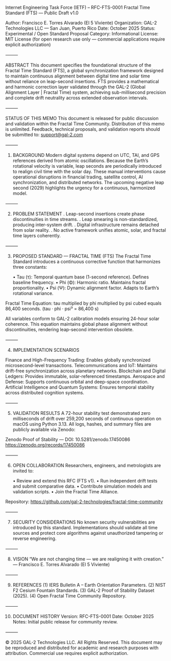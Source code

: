 Internet Engineering Task Force (IETF) – RFC-FTS-0001
Fractal Time Standard (FTS) — Public Draft v1.0

Author: Francisco E. Torres Alvarado (El 5 Viviente)
Organization: GAL-2 Technologies LLC — San Juan, Puerto Rico
Date: October 2025
Status: Experimental / Open Standard Proposal
Category: Informational
License: MIT License (for open research use only — commercial applications require explicit authorization)

⸻

ABSTRACT
This document specifies the foundational structure of the Fractal Time Standard (FTS), a global synchronization framework designed to maintain continuous alignment between digital time and solar time without reliance on leap-second insertions.
FTS provides a mathematical and harmonic correction layer validated through the GAL-2 (Global Alignment Layer | Fractal Time) system, achieving sub-millisecond precision and complete drift neutrality across extended observation intervals.

⸻

STATUS OF THIS MEMO
This document is released for public discussion and validation within the Fractal Time Community.
Distribution of this memo is unlimited.
Feedback, technical proposals, and validation reports should be submitted to: support@gal-2.com

⸻

1.	BACKGROUND
Modern digital systems depend on UTC, TAI, and GPS references derived from atomic oscillations. Because the Earth’s rotational velocity is variable, leap seconds are periodically introduced to realign civil time with the solar day.
These manual interventions cause operational disruptions in financial trading, satellite control, AI synchronization, and distributed networks.
The upcoming negative leap second (2029) highlights the urgency for a continuous, harmonized model.

⸻

2.	PROBLEM STATEMENT
 .	Leap-second insertions create phase discontinuities in time streams.
 .	Leap smearing is non-standardized, producing inter-system drift.
 .	Digital infrastructure remains detached from solar reality.
 .	No active framework unifies atomic, solar, and fractal time layers coherently.

⸻

3.	PROPOSED STANDARD — FRACTAL TIME (FTS)
The Fractal Time Standard introduces a continuous corrective function that harmonizes three constants:

	•	Tau (τ): Temporal quantum base (1-second reference). Defines baseline frequency.
	•	Phi (Φ): Harmonic ratio. Maintains fractal proportionality.
	•	Psi (Ψ): Dynamic alignment factor. Adapts to Earth’s rotational variance.

Fractal Time Equation:
tau multiplied by phi multiplied by psi cubed equals 86,400 seconds.
(tau · phi · psi³ = 86,400 s)

All variables conform to GAL-2 calibration models ensuring 24-hour solar coherence.
This equation maintains global phase alignment without discontinuities, rendering leap-second intervention obsolete.

⸻

4.	IMPLEMENTATION SCENARIOS

Finance and High-Frequency Trading: Enables globally synchronized microsecond-level transactions.
Telecommunications and IoT: Maintains drift-free synchronization across planetary networks.
Blockchain and Digital Ledgers: Provides immutable, solar-referenced timestamps.
Aerospace and Defense: Supports continuous orbital and deep-space coordination.
Artificial Intelligence and Quantum Systems: Ensures temporal stability across distributed cognition systems.

⸻

5.	VALIDATION RESULTS
A 72-hour stability test demonstrated zero milliseconds of drift over 259,200 seconds of continuous operation on macOS using Python 3.13.
All logs, hashes, and summary files are publicly available via Zenodo:

Zenodo Proof of Stability — DOI: 10.5281/zenodo.17450086
https://zenodo.org/records/17450086

⸻

6.	OPEN COLLABORATION
Researchers, engineers, and metrologists are invited to:

	•	Review and extend this RFC (FTS v1).
	•	Run independent drift tests and submit comparative data.
	•	Contribute simulation models and validation scripts.
	•	Join the Fractal Time Alliance.

Repository: https://github.com/gal-2-technologies/fractal-time-community

⸻

7.	SECURITY CONSIDERATIONS
No known security vulnerabilities are introduced by this standard.
Implementations should validate all time sources and protect core algorithms against unauthorized tampering or reverse engineering.

⸻

8.	VISION
“We are not changing time — we are realigning it with creation.”
— Francisco E. Torres Alvarado (El 5 Viviente)

⸻

9.	REFERENCES
(1) IERS Bulletin A – Earth Orientation Parameters.
(2) NIST F2 Cesium Fountain Standards.
(3) GAL-2 Proof of Stability Dataset (2025).
(4) Open Fractal Time Community Repository.

⸻

10.	DOCUMENT HISTORY
Version: RFC-FTS-0001
Date: October 2025
Notes: Initial public release for community review.

⸻

© 2025 GAL-2 Technologies LLC. All Rights Reserved.
This document may be reproduced and distributed for academic and research purposes with attribution.
Commercial use requires explicit authorization.
